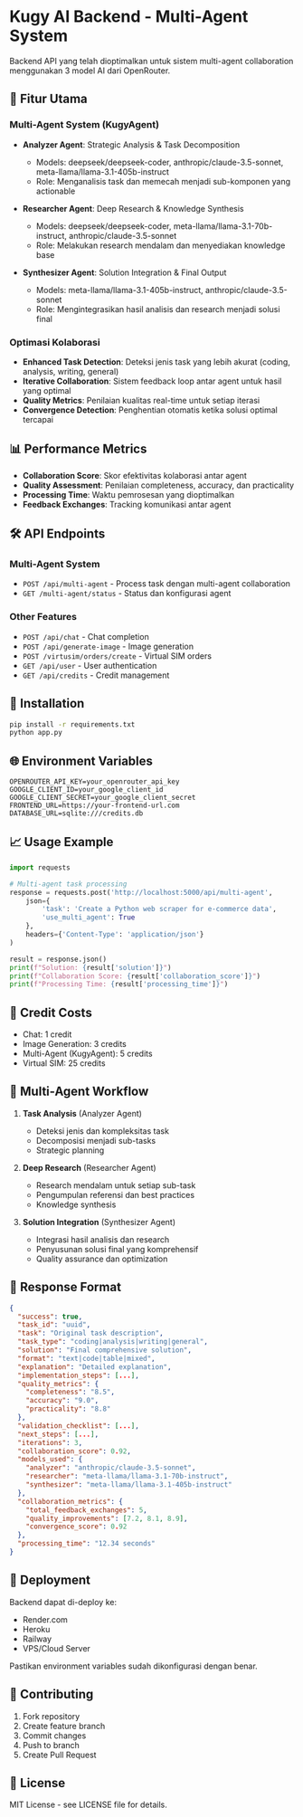 # Kugy AI Backend - Multi-Agent System

Backend API yang telah dioptimalkan untuk sistem multi-agent collaboration menggunakan 3 model AI dari OpenRouter.

## 🚀 Fitur Utama

### Multi-Agent System (KugyAgent)
- **Analyzer Agent**: Strategic Analysis & Task Decomposition
  - Models: deepseek/deepseek-coder, anthropic/claude-3.5-sonnet, meta-llama/llama-3.1-405b-instruct
  - Role: Menganalisis task dan memecah menjadi sub-komponen yang actionable

- **Researcher Agent**: Deep Research & Knowledge Synthesis  
  - Models: deepseek/deepseek-coder, meta-llama/llama-3.1-70b-instruct, anthropic/claude-3.5-sonnet
  - Role: Melakukan research mendalam dan menyediakan knowledge base

- **Synthesizer Agent**: Solution Integration & Final Output
  - Models: meta-llama/llama-3.1-405b-instruct, anthropic/claude-3.5-sonnet
  - Role: Mengintegrasikan hasil analisis dan research menjadi solusi final

### Optimasi Kolaborasi
- **Enhanced Task Detection**: Deteksi jenis task yang lebih akurat (coding, analysis, writing, general)
- **Iterative Collaboration**: Sistem feedback loop antar agent untuk hasil yang optimal
- **Quality Metrics**: Penilaian kualitas real-time untuk setiap iterasi
- **Convergence Detection**: Penghentian otomatis ketika solusi optimal tercapai

## 📊 Performance Metrics

- **Collaboration Score**: Skor efektivitas kolaborasi antar agent
- **Quality Assessment**: Penilaian completeness, accuracy, dan practicality
- **Processing Time**: Waktu pemrosesan yang dioptimalkan
- **Feedback Exchanges**: Tracking komunikasi antar agent

## 🛠️ API Endpoints

### Multi-Agent System
- `POST /api/multi-agent` - Process task dengan multi-agent collaboration
- `GET /multi-agent/status` - Status dan konfigurasi agent

### Other Features
- `POST /api/chat` - Chat completion
- `POST /api/generate-image` - Image generation
- `POST /virtusim/orders/create` - Virtual SIM orders
- `GET /api/user` - User authentication
- `GET /api/credits` - Credit management

## 🔧 Installation

```bash
pip install -r requirements.txt
python app.py
```

## 🌐 Environment Variables

```env
OPENROUTER_API_KEY=your_openrouter_api_key
GOOGLE_CLIENT_ID=your_google_client_id
GOOGLE_CLIENT_SECRET=your_google_client_secret
FRONTEND_URL=https://your-frontend-url.com
DATABASE_URL=sqlite:///credits.db
```

## 📈 Usage Example

```python
import requests

# Multi-agent task processing
response = requests.post('http://localhost:5000/api/multi-agent', 
    json={
        'task': 'Create a Python web scraper for e-commerce data',
        'use_multi_agent': True
    },
    headers={'Content-Type': 'application/json'}
)

result = response.json()
print(f"Solution: {result['solution']}")
print(f"Collaboration Score: {result['collaboration_score']}")
print(f"Processing Time: {result['processing_time']}")
```

## 🎯 Credit Costs

- Chat: 1 credit
- Image Generation: 3 credits  
- Multi-Agent (KugyAgent): 5 credits
- Virtual SIM: 25 credits

## 🔄 Multi-Agent Workflow

1. **Task Analysis** (Analyzer Agent)
   - Deteksi jenis dan kompleksitas task
   - Decomposisi menjadi sub-tasks
   - Strategic planning

2. **Deep Research** (Researcher Agent)
   - Research mendalam untuk setiap sub-task
   - Pengumpulan referensi dan best practices
   - Knowledge synthesis

3. **Solution Integration** (Synthesizer Agent)
   - Integrasi hasil analisis dan research
   - Penyusunan solusi final yang komprehensif
   - Quality assurance dan optimization

## 📝 Response Format

```json
{
  "success": true,
  "task_id": "uuid",
  "task": "Original task description",
  "task_type": "coding|analysis|writing|general",
  "solution": "Final comprehensive solution",
  "format": "text|code|table|mixed",
  "explanation": "Detailed explanation",
  "implementation_steps": [...],
  "quality_metrics": {
    "completeness": "8.5",
    "accuracy": "9.0", 
    "practicality": "8.8"
  },
  "validation_checklist": [...],
  "next_steps": [...],
  "iterations": 3,
  "collaboration_score": 0.92,
  "models_used": {
    "analyzer": "anthropic/claude-3.5-sonnet",
    "researcher": "meta-llama/llama-3.1-70b-instruct", 
    "synthesizer": "meta-llama/llama-3.1-405b-instruct"
  },
  "collaboration_metrics": {
    "total_feedback_exchanges": 5,
    "quality_improvements": [7.2, 8.1, 8.9],
    "convergence_score": 0.92
  },
  "processing_time": "12.34 seconds"
}
```

## 🚀 Deployment

Backend dapat di-deploy ke:
- Render.com
- Heroku  
- Railway
- VPS/Cloud Server

Pastikan environment variables sudah dikonfigurasi dengan benar.

## 🤝 Contributing

1. Fork repository
2. Create feature branch
3. Commit changes
4. Push to branch
5. Create Pull Request

## 📄 License

MIT License - see LICENSE file for details.